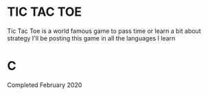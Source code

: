 # TIC TAC TOE
Tic Tac Toe is a world famous game to pass time or learn a bit about strategy
I'll be posting this game in all the languages I learn

# C
Completed February 2020
